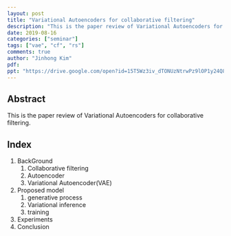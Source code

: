 ```yaml
---
layout: post
title: "Variational Autoencoders for collaborative filtering"
description: "This is the paper review of Variational Autoencoders for collaborative filtering."
date: 2019-08-16
categories: ["seminar"]
tags: ["vae", "cf", "rs"]
comments: true
author: "Jinhong Kim"
pdf:
ppt: "https://drive.google.com/open?id=15T5Wz3iv_dTONUzNtrwPz9lOP1y24Q86"
---
```


<!-- Post name should be this form: today-title.md
        For example, 2019-08-02-hyperparameter-optimization.md -->

<!-- Fill the contents where --Fill-- exists -->
<!-- If you don't want to fill the --Fill--(not necessary) part, then remove them all.
        For example, pdf: -->
<!-- The example is in '_posts/2019-08-02-hyperparameter-optimization.md'>

<!-- For 'title' front matter, follow this format: This is Title Format -->
<!-- For 'description' front matter, follow this format: It is description. -->
<!-- For 'date' front matter, follow this format: 2019-01-01 -->
<!-- For 'tags' front matter, write down the tag in abbreviation
        For example, write down CV instead of Computer Science
        'tags' can be more than one. Follow the format: ["CV", "ML"] -->
<!-- For 'author' fron matter, write down your name in this format: Gildong Hong -->
<!-- For 'pdf' and 'ppt' front matter, if you have the attachment files, write down the url -->

## Abstract
This is the paper review of Variational Autoencoders for collaborative filtering.

## Index
1. BackGround
   1. Collaborative filtering
   2. Autoencoder
   3. Variational Autoencoder(VAE)
2. Proposed model
   1. generative process
   2. Variational inference
   3. training
3. Experiments
4. Conclusion

<!-- You can add more information below -->